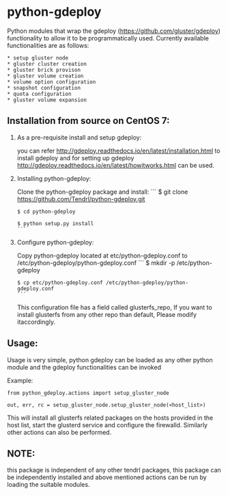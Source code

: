 # python-gdeploy
Python modules that wrap the gdeploy (https://github.com/gluster/gdeploy) functionality to allow it to be programmatically used. Currently available functionalities are as follows:

    * setup gluster node
    * gluster cluster creation
    * gluster brick provison
    * gluster volume creation
    * volume option configuration
    * snapshot configuration
    * quota configuration
    * gluster volume expansion


Installation from source on CentOS 7:
------------------------------------
1. As a pre-requisite install and setup gdeploy:

   you can refer http://gdeploy.readthedocs.io/en/latest/installation.html to install gdeploy and for setting up gdeploy
   http://gdeploy.readthedocs.io/en/latest/howitworks.html can be used.
   
2. Installing python-gdeploy:

   Clone the python-gdeploy package and install:
       ```
       $ git clone https://github.com/Tendrl/python-gdeploy.git
       
       $ cd python-gdeploy
       
       $ python setup.py install
       ```
       
3. Configure python-gdeploy:

   Copy python-gdeploy located at etc/python-gdeploy.conf to /etc/python-gdeploy/python-gdeploy.conf
       ```
       $ mkdir -p /etc/python-gdeploy
       
       $ cp etc/python-gdeploy.conf /etc/python-gdeploy/python-gdeploy.conf
       ```
      
   This configuration file has a field called glusterfs_repo, If you want to install glusterfs from any other repo than default, Please modify itaccordingly.

Usage:
------
Usage is very simple, python gdeploy can be loaded as any other python module and the gdeploy functionalities can be invoked

Example:

```
from python_gdeploy.actions import setup_gluster_node

out, err, rc = setup_gluster_node.setup_gluster_node(<host_list>)
```
This will install all glusterfs related packages on the hosts provided in the host list, start the glusterd service and configure the firewalld. Similarly other actions can also be performed.

NOTE:
-----
this package is independent of any other tendrl packages, this package can be independently installed and above mentioned actions can be run by loading the suitable modules.